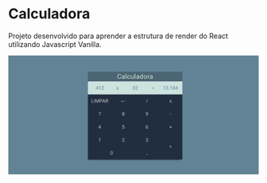 # Calculadora

Projeto desenvolvido para aprender a estrutura de render do React utilizando Javascript Vanilla.

![](./Screenshot.png)
